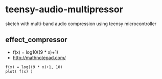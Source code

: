 # teensy-audio-multipressor
sketch with multi-band audio compression using teensy microcontroller

## effect_compressor
* f(x) = log10((9 * x)+1)
* http://mathnotepad.com/
```
f(x) = log((9 * x)+1, 10)
plot( f(x) )
```
